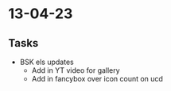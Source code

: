 # 13-04-23

## Tasks
- BSK els updates
  - Add in YT video for gallery
  - Add in fancybox over icon count on ucd
